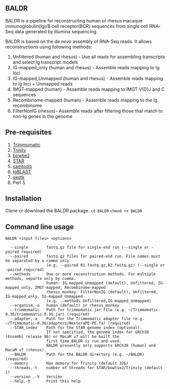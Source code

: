 ## BALDR

BALDR is a pipeline for reconstructing human or rhesus macaque immunoglobulin(Ig)/B cell receptor(BCR) sequences from single cell RNA-Seq data generated by Illumina sequencing. 

BALDR is based on the *de novo* assembly of RNA-Seq reads. It allows reconstructions using following methods:
1. Unfiltered (human and rhesus) - Use all reads for assembling transcripts and select Ig transcript models
2. IG-mapped_only (human and rhesus) - Assemble reads mapping to Ig loci
3. IG-mapped_Unmapped (human and rhesus) - Assemble reads mapping to Ig loci + Unmapped reads
4. IMGT-mapped (human) - Assemble reads mapping to IMGT V(D)J and C sequences
5. Recombinome-mapped (human) - Assemble reads mapping to the Ig recombinome
6. FilterNonIG (rhesus)- Assemble reads after filtering those that match to non-Ig genes in the genome

## Pre-requisites
1. [Trimmomatic](http://www.usadellab.org/cms/?page=trimmomatic)
2. [Trinity](https://github.com/trinityrnaseq/trinityrnaseq/wiki)
3. [bowtie2](http://bowtie-bio.sourceforge.net/bowtie2/index.shtml)
4. [STAR](https://github.com/alexdobin/STAR)
5. [samtools](http://www.htslib.org/download/)
6. [IgBLAST](https://www.ncbi.nlm.nih.gov/igblast/faq.html#standalone)
7. [seqtk](https://github.com/lh3/seqtk)
8. Perl 5

## Installation
Clone or download the BALDR package. 
`cd BALDR`
`chmod +x BALDR`

## Command line usage
```
BALDR <input files> <options>

  --single        fastq.gz file for single-end run (--single or -paired required)
  --paired        fastq.gz files for paired-end run. File names must be separated by a comma only
                  (e.g. --paired R1.fastq.gz,R2.fastq.gz) (--single or -paired required)
  --methods       One or more reconstruction methods. For multiple methods, separte only by comma.
                  human: IG-mapped_Unmapped (default), Unfiltered, IG-mapped_only, IMGT-mapped, Recombinome-mapped 
                  rhesus_monkey: FilterNonIG (default), Unfiltered, IG-mapped_only, IG-mapped_Unmapped
                  (e.g. --methods Unfiltered,IG-mapped_Unmapped)
  --organism,-o   human (default) or rhesus_monkey
  --trimmomatic   Path for trimmomatic.jar file (e.g. ~/Trimmomatic-0.36/trimmomatic-0.36.jar) (required)
  --adapter,-a    Path for the Trimmomatic adapter file (e.g. ~/Trimmomatic-0.36/adapters/NexteraPE-PE.fa) (required)
  --STAR_index    Path for the STAR genome index (optional). 
                  If not specified, the genome index for GRCh38 (Ensembl release 86) or MacaM v7 will be built the
                  first time BALDR is run and used. 
                  BALDR presently only supports GRCh38 (human) and MacaM v7 (rhesus).
  --BALDR         Path for the BALDR directory (e.g. ~/BALDR) (required)
  --memory        Max memory for Trinity (default 32G)
  --threads,-t    number of threads for STAR/bowtie2/Trinity (default 1)
  --version ,-V   Version
  --help,-h       Print this help
```



